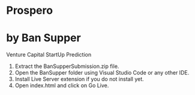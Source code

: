 # Prospero
# by Ban Supper

Venture Capital StartUp Prediction
1. Extract the BanSupperSubmission.zip file. 
2. Open the BanSupper folder using Visual Studio Code or any other IDE.
3. Install Live Server extension if you do not install yet.  
4. Open index.html and click on Go Live. 
